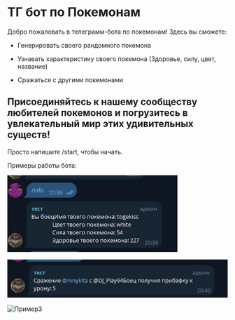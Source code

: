 # ТГ бот по Покемонам

Добро пожаловать в телеграмм-бота по покемонам! Здесь вы сможете:

- Генерировать своего рандомного покемона

- Узнавать характеристику своего покемона (Здоровье, силу, цвет, название)

- Сражаться с другими покемонами

## Присоединяйтесь к нашему сообществу любителей покемонов и погрузитесь в увлекательный мир этих удивительных существ!

Просто напишите /start, чтобы начать.

Примеры работы бота:

![Пример1](PokemonsWork1.jpg)

![Пример2](PokemonsWork2.jpg)

![Пример3](PokemonsWork3.jpg)

